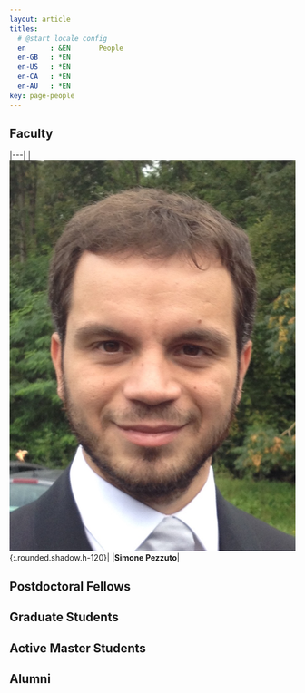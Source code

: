 ```yaml
---
layout: article
titles:
  # @start locale config
  en      : &EN       People
  en-GB   : *EN
  en-US   : *EN
  en-CA   : *EN
  en-AU   : *EN
key: page-people
---
```


## Faculty

|---|
|![Simone Pezzuto](/mbm_ppl_portraits/simonepezzuto.jpg){:.rounded.shadow.h-120}|
|**Simone Pezzuto**|

## Postdoctoral Fellows

## Graduate Students

## Active Master Students

## Alumni